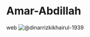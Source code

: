 # Amar-Abdillah
web
![@dinarrizkikhairul-1939](https://github.com/amarabdillah/Amar-Abdillah/assets/153789438/4ba2b050-f9ac-471e-bec3-620e87c02cb5)
